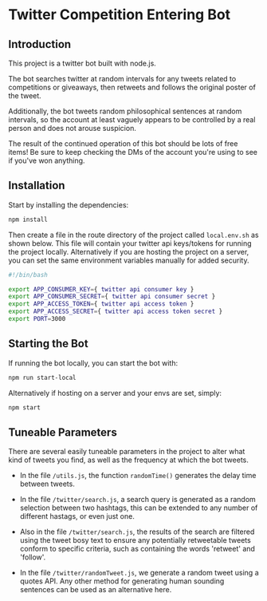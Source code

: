 # Twitter Competition Entering Bot

## Introduction

This project is a twitter bot built with node.js. 

The bot searches twitter at random intervals for any tweets related to competitions or giveaways, then retweets and follows the original poster of the tweet.

Additionally, the bot tweets random philosophical sentences at random intervals, so the account at least vaguely appears to be controlled by a real person and does not arouse suspicion.

The result of the continued operation of this bot should be lots of free items! Be sure to keep checking the DMs of the account you're using to see if you've won anything.

## Installation

Start by installing the dependencies:

```bash
npm install
```

Then create a file in the route directory of the project called `local.env.sh` as shown below. This file will contain your twitter api keys/tokens for running the project locally. Alternatively if you are hosting the project on a server, you can set the same environment variables manually for added security.

```bash
#!/bin/bash

export APP_CONSUMER_KEY={ twitter api consumer key }
export APP_CONSUMER_SECRET={ twitter api consumer secret }
export APP_ACCESS_TOKEN={ twitter api access token }
export APP_ACCESS_SECRET={ twitter api access token secret }
export PORT=3000
```

## Starting the Bot

If running the bot locally, you can start the bot with: 

```bash
npm run start-local
```

Alternatively if hosting on a server and your envs are set, simply: 

```bash
npm start
```

## Tuneable Parameters

There are several easily tuneable parameters in the project to alter what kind of tweets you find, as well as the frequency at which the bot tweets.

- In the file `/utils.js`, the function `randomTime()` generates the delay time between tweets. 

- In the file `/twitter/search.js`, a search query is generated as a random selection between two hashtags, this can be extended to any number of different hastags, or even just one.

- Also in the file `/twitter/search.js`, the results of the search are filtered using the tweet bosy text to ensure any potentially retweetable tweets conform to specific criteria, such as containing the words 'retweet' and 'follow'.

- In the file `/twitter/randomTweet.js`, we generate a random tweet using a quotes API. Any other method for generating human sounding sentences can be used as an alternative here.